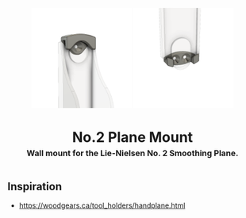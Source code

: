 <!-- 2024-06-06 -->

<p align="center">
  <img src="../../plans/no2-plane-mount/images/wireframe0.png" width="40%"/>
  <img src="../../plans/no2-plane-mount/images/wireframe2.png" width="40%"/>
</p>
<h1 align="center">
  No.2 Plane Mount
  <br>
  <sup><sub><sup>Wall mount for the Lie-Nielsen No. 2 Smoothing Plane.<sup></sub>
</h1>

## Inspiration

- https://woodgears.ca/tool_holders/handplane.html
